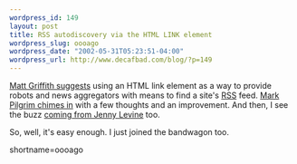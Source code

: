 ```yaml
--- 
wordpress_id: 149
layout: post
title: RSS autodiscovery via the HTML LINK element
wordpress_slug: oooago
wordpress_date: "2002-05-31T05:23:51-04:00"
wordpress_url: http://www.decafbad.com/blog/?p=149
---
```

<p><a href="http://matt.griffith.com/weblog/2002/05/29.html#a57">Matt Griffith suggests</a> using an HTML link element as a way to provide robots and news aggregators with means to find a site's <a href="http://www.decafbad.com/twiki/bin/view/Main/RSS">RSS</a> feed.  <a href="http://diveintomark.org/archives/2002/05/30.html#rss_autodiscovery">Mark Pilgrim chimes in</a> with a few thoughts and an improvement.  And then, I see the buzz <a href="http://www.theshiftedlibrarian.com/2002/05/30.html#a2087">coming from Jenny Levine</a> too.</p>
<p>So, well, it's easy enough.  I just joined the bandwagon too.</p>
<!--more-->
shortname=oooago
